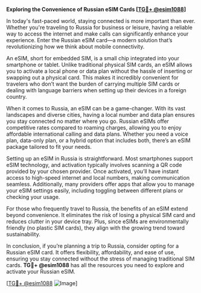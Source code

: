 **Exploring the Convenience of Russian eSIM Cards [[TG💪+ @esim1088](https://t.me/s/esim1088)]**

In today's fast-paced world, staying connected is more important than ever. Whether you're traveling to Russia for business or leisure, having a reliable way to access the internet and make calls can significantly enhance your experience. Enter the Russian eSIM card—a modern solution that’s revolutionizing how we think about mobile connectivity.

An eSIM, short for embedded SIM, is a small chip integrated into your smartphone or tablet. Unlike traditional physical SIM cards, an eSIM allows you to activate a local phone or data plan without the hassle of inserting or swapping out a physical card. This makes it incredibly convenient for travelers who don’t want the burden of carrying multiple SIM cards or dealing with language barriers when setting up their devices in a foreign country.

When it comes to Russia, an eSIM can be a game-changer. With its vast landscapes and diverse cities, having a local number and data plan ensures you stay connected no matter where you go. Russian eSIMs offer competitive rates compared to roaming charges, allowing you to enjoy affordable international calling and data plans. Whether you need a voice plan, data-only plan, or a hybrid option that includes both, there’s an eSIM package tailored to fit your needs.

Setting up an eSIM in Russia is straightforward. Most smartphones support eSIM technology, and activation typically involves scanning a QR code provided by your chosen provider. Once activated, you’ll have instant access to high-speed internet and local numbers, making communication seamless. Additionally, many providers offer apps that allow you to manage your eSIM settings easily, including toggling between different plans or checking your usage.

For those who frequently travel to Russia, the benefits of an eSIM extend beyond convenience. It eliminates the risk of losing a physical SIM card and reduces clutter in your device tray. Plus, since eSIMs are environmentally friendly (no plastic SIM cards), they align with the growing trend toward sustainability.

In conclusion, if you’re planning a trip to Russia, consider opting for a Russian eSIM card. It offers flexibility, affordability, and ease of use, ensuring you stay connected without the stress of managing traditional SIM cards. **TG💪+ @esim1088** has all the resources you need to explore and activate your Russian eSIM. 

[[TG💪+ @esim1088](https://t.me/s/esim1088) ![Image](https://i.postimg.cc/Y0z9fWf4/image.png)]